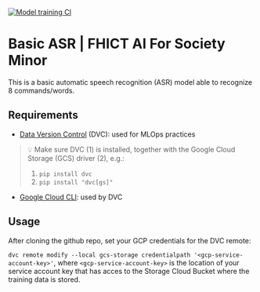 [![Model training CI](https://github.com/lo-b/basic_asr/actions/workflows/cml.yaml/badge.svg)](https://github.com/lo-b/basic_asr/actions/workflows/cml.yaml)

# Basic ASR | FHICT AI For Society Minor

This is a basic automatic speech recognition (ASR) model able to recognize 8
commands/words.

## Requirements

- [Data Version Control](https://dvc.org/doc/install) (DVC): used for MLOps
  practices
> 💡 Make sure DVC (1) is installed, together with the Google Cloud Storage (GCS) driver
> (2), e.g.:
> 1. `pip install dvc`
> 2. `pip install "dvc[gs]"`

- [Google Cloud CLI](https://cloud.google.com/sdk/docs/install): used by DVC

## Usage

After cloning the github repo, set your GCP credentials for the DVC remote:

`dvc remote modify --local gcs-storage credentialpath
'<gcp-service-account-key>'`, where `<gcp-service-account-key>` is the location
of your service account key that has acces to the Storage Cloud Bucket where
the training data is stored.
